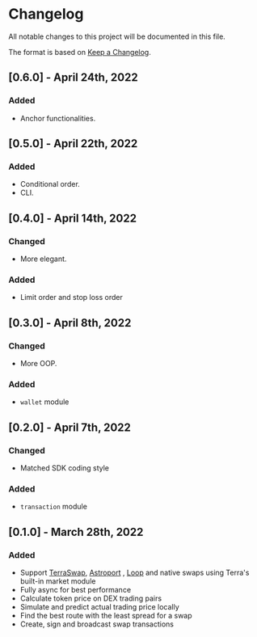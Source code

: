 # Changelog

All notable changes to this project will be documented in this file.

The format is based on [Keep a Changelog](https://keepachangelog.com/en/1.0.0/).

## [0.6.0] - April 24th, 2022

### Added

* Anchor functionalities.

## [0.5.0] - April 22th, 2022

### Added

* Conditional order.
* CLI.

## [0.4.0] - April 14th, 2022

### Changed

* More elegant.

### Added

* Limit order and stop loss order

## [0.3.0] - April 8th, 2022

### Changed

* More OOP.

### Added

* `wallet` module

## [0.2.0] - April 7th, 2022

### Changed

* Matched SDK coding style

### Added

* `transaction` module

## [0.1.0] - March 28th, 2022

### Added

* Support [TerraSwap](https://app.terraswap.io/Swap), [Astroport](https://app.astroport.fi/swap)
  , [Loop](https://dex.loop.markets/) and native swaps using Terra's built-in market module
* Fully async for best performance
* Calculate token price on DEX trading pairs
* Simulate and predict actual trading price locally
* Find the best route with the least spread for a swap
* Create, sign and broadcast swap transactions
